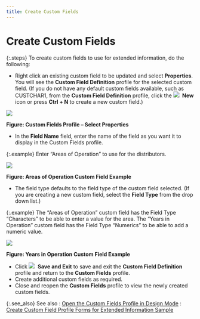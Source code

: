```yaml
---
title: Create Custom Fields
---
```


# Create Custom Fields


{:.steps}
To create custom fields to use for extended  information, do the following:

- Right click an  existing custom field to be updated and select **Properties**.  You will see the **Custom Field Definition**  profile for the selected custom field. (If you do not have any default  custom fields available, such as CUSTCHAR1, from the **Custom 
 Field Definition** profile, click the ![]({{site.fd_baseurl}}/img/new_icon_fd.gif)  **New** icon  or press **Ctrl + N** to create a  new custom field.)



![]({{site.fd_baseurl}}/img/custom_field_profile_stepb_fd.gif)


**Figure: Custom Fields Profile – Select Properties**

- In the **Field 
 Name** field, enter the name of the field as you want it to display  in the Custom Fields profile.



{:.example}
Enter “Areas of Operation” to use for the  distributors.


![]({{site.fd_baseurl}}/img/custom_field_definition_profile_stepc_fd.gif)


**Figure: Areas of Operation Custom Field Example**

- The field type  defaults to the field type of the custom field selected. (If you are creating  a new custom field, select the **Field 
 Type** from the drop down list.)



{:.example}
The “Areas of Operation” custom field has  the Field Type “Characters” to be able to enter a value for the area.  The “Years in Operation” custom field has the Field Type “Numerics” to  be able to add a numeric value.


![]({{site.fd_baseurl}}/img/custom_field_def_profile_stepd_fd.gif)


**Figure: Years in Operation Custom Field Example**

- Click ![]({{site.fd_baseurl}}/img/save_and_exit_icon_fd.gif)  **Save 
 and Exit** to save and exit the **Custom 
 Field Definition** profile and return to the **Custom 
 Fields** profile.
- Create additional  custom fields as required.
- Close and reopen  the **Custom Fields** profile to view  the newly created custom fields.



{:.see_also}
See also
: [Open  the Custom Fields Profile in Design Mode]({{site.fd_baseurl}}/misc/open_the_custom_fields_profile_in_design_mode_fd.html)
: [Create  Custom Field Profile Forms for Extended Information Sample]({{site.fd_baseurl}}/forms-designer/create-custom-field-profile-forms/create_custom_field_profile_forms_for_extended_information_sample_fd.html)
